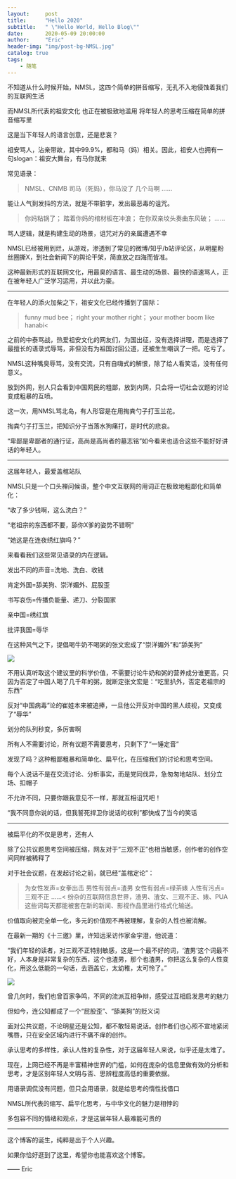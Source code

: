 ```yaml
---
layout:     post
title:      "Hello 2020"
subtitle:   " \"Hello World, Hello Blog\""
date:       2020-05-09 20:00:00
author:     "Eric"
header-img: "img/post-bg-NMSL.jpg"
catalog: true
tags:
    - 随笔
---
```


不知道从什么时候开始，NMSL，这四个简单的拼音缩写，无孔不入地侵蚀着我们的互联网生活

而NMSL所代表的祖安文化 也正在被极致地滥用 将年轻人的思考压缩在简单的拼音缩写里

这是当下年轻人的语言创意，还是悲哀？

祖安骂人，沾亲带故，其中99.9%，都和马（妈）相关。因此，祖安人也拥有一句slogan：祖安大舞台，有马你就来

常见语录：

>NMSL、CNMB
>司马（死妈），你马没了
>几个马啊
>……

能让人气到发抖的方法，就是不带脏字，发出最恶毒的诅咒。

>你妈粘锅了；
>踏着你妈的棺材板在冲浪；
>在你双亲坟头奏曲东风破；
>……

骂人逻辑，就是构建生动的场景，诅咒对方的亲属遭遇不幸

NMSL已经被用到烂，从游戏，渗透到了常见的微博/知乎/b站评论区，从明星粉丝圈撕X，到社会新闻下的舆论干架，简直放之四海而皆准。

这种最新形式的互联网文化，用最臭的语言、最生动的场景、最快的语速骂人，正在被年轻人广泛学习运用，并以此为豪。

---

在年轻人的添火加柴之下，祖安文化已经传播到了国际：

>funny mud bee；
right your mother right；
your mother boom like hanabi<

之前的中泰骂战，热爱祖安文化的网友们，为国出征，没有选择讲理，而是选择了最擅长的语录式辱骂，非但没有为祖国讨回公道，还被生生嘲讽了一把。吃亏了。

NMSL这种嘴臭辱骂，没有交流，只有自嗨式的解恨，除了给人看笑话，没有任何意义。

放到外网，别人只会看到中国网民的粗鄙，放到内网，只会将一切社会议题的讨论变成粗暴的互喷。

这一次，用NMSL骂北岛，有人形容是在用掏粪勺子打玉兰花。

掏粪勺子打玉兰，把知识分子当落水狗痛打，是时代的悲哀。

“卑鄙是卑鄙者的通行证，高尚是高尚者的墓志铭”如今看来也适合这些不能好好讲话的年轻人。

---

这届年轻人，最爱盖棺站队

NMSL只是一个口头禅问候语，整个中文互联网的用词正在极致地粗鄙化和简单化：

“收了多少钱啊，这么洗白？”

“老祖宗的东西都不要，舔你X爹的姿势不错啊”

“她这是在连夜绣红旗吗？”

来看看我们这些常见语录的内在逻辑。

发出不同的声音=洗地、洗白、收钱

肯定外国=舔美狗、崇洋媚外、屁股歪

书写哀伤=传播负能量、递刀、分裂国家

亲中国=绣红旗

批评我国=辱华

在这种风气之下，提倡喝牛奶不喝粥的张文宏成了“崇洋媚外”和“舔美狗”

![](/img/post/post-NMSL/pic1.jpg)

不用认真听取这个建议里的科学价值，不需要讨论牛奶和粥的营养成分谁更高，只因为否定了中国人喝了几千年的粥，就断定张文宏是：“吃里扒外，否定老祖宗的东西”

反对“中国病毒”论的崔娃本来被追捧，一旦他公开反对中国的黑人歧视，又变成了“辱华”

划分的队列秒变，多厉害啊

所有人不需要讨论，所有议题不需要思考，只剩下了“一锤定音”

发现了吗？这种粗鄙粗暴和简单化、扁平化，在压缩我们的讨论和思考空间。

每个人说话不是在交流讨论、分析事实，而是党同伐异，急匆匆地站队、划分立场、扣帽子

不允许不同，只要你跟我意见不一样，那就互相诅咒吧！

“我不同意你说的话，但我誓死捍卫你说话的权利”都快成了当今的笑话

---

被扁平化的不仅是思考，还有人

除了公共议题思考空间被压缩，网友对于“三观不正”也相当敏感，创作者的创作空间同样被稀释了

对于社会议题，在发起讨论之前，就已经“盖棺定论”：

>为女性发声=女拳出击
男性有弱点=渣男
女性有弱点=绿茶婊
人性有污点=三观不正
……<
纷杂的互联网信息世界，渣男、渣女、三观不正、婊、PUA这些词每天都能被套在新的新闻、影视作品里进行格式化输送。

价值取向被完全单一化，多元的价值观不再被理解，复杂的人性也被消解。

在最新一期的《十三邀》里，许知远采访作家金宇澄，他说道：

“我们年轻的读者，对三观不正特别敏感，这是一个最不好的词，‘渣男’这个词最不好，人本身是非常复杂的东西，这个也渣男，那个也渣男，你把这么复杂的人性变化，用这么低能的一句话，去涵盖它，太幼稚，太可怜了。”

![](/img/post/post-NMSL/pic2.jpg)

曾几何时，我们也曾百家争鸣，不同的流派互相争辩，感受过互相启发思考的魅力

但如今，连公知都成了一个“屁股歪”、“舔美狗”的贬义词

面对公共议题，不论明星还是公知，都不敢轻易说话。创作者们也心照不宣地紧闭嘴唇，只在安全区域内进行不痛不痒的创作。

承认思考的多样性，承认人性的复杂性，对于这届年轻人来说，似乎还是太难了。

现在，上网已经不再是丰富精神世界的门槛，如何在庞杂的信息里做有效的分析和思考，才是区别年轻人文明与否、思辨程度高低的重要依据。

用语录调侃没有问题，但只会用语录，就是给思考的惰性找借口

NMSL所代表的缩写、扁平化思考，与中华文化的魅力是相悖的

多包容不同的情绪和观点，才是这届年轻人最难能可贵的

---

这个博客的诞生，纯粹是出于个人兴趣。

如果你恰好逛到了这里，希望你也能喜欢这个博客。

—— Eric 


